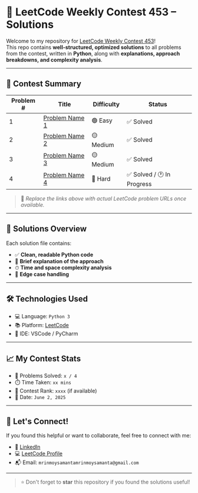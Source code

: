 # 🧠 LeetCode Weekly Contest 453 – Solutions

Welcome to my repository for [LeetCode Weekly Contest 453](https://leetcode.com/contest/weekly-contest-453/)!  
This repo contains **well-structured, optimized solutions** to all problems from the contest, written in **Python**, along with **explanations, approach breakdowns, and complexity analysis**.

---

## 🚀 Contest Summary

| Problem # | Title | Difficulty | Status |
|----------|-------|------------|--------|
| 1 | [Problem Name 1](#) | 🟢 Easy | ✅ Solved |
| 2 | [Problem Name 2](#) | 🟡 Medium | ✅ Solved |
| 3 | [Problem Name 3](#) | 🟡 Medium | ✅ Solved |
| 4 | [Problem Name 4](#) | 🔴 Hard | ✅ Solved / 🕐 In Progress |

> 📌 *Replace the links above with actual LeetCode problem URLs once available.*


---

## 📘 Solutions Overview

Each solution file contains:
- ✅ **Clean, readable Python code**
- 🧠 **Brief explanation of the approach**
- ⏱ **Time and space complexity analysis**
- 📌 **Edge case handling**

---

## 🛠 Technologies Used

- 💻 Language: `Python 3`
- 📚 Platform: [LeetCode](https://leetcode.com/)
- 🧪 IDE: VSCode / PyCharm

---

## 📈 My Contest Stats

- 🔢 Problems Solved: `x / 4`
- ⏱️ Time Taken: `xx mins`
- 🌟 Contest Rank: `xxxx` (if available)
- 📅 Date: `June 2, 2025`

---

## 🤝 Let's Connect!

If you found this helpful or want to collaborate, feel free to connect with me:

- 💼 [LinkedIn](https://www.linkedin.com/in/your-profile/)
- 💻 [LeetCode Profile](https://leetcode.com/your-username/)
- 📬 Email: `mrinmoysamantamrinmoysamanta@gmail.com`

---

> ⭐ Don't forget to **star** this repository if you found the solutions useful!



